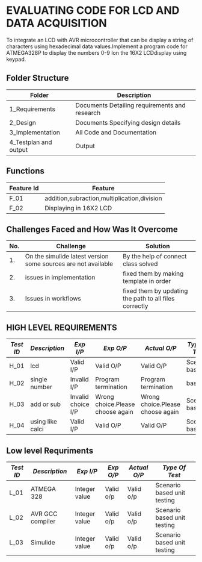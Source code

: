 # EVALUATING CODE FOR LCD AND DATA ACQUISITION
To integrate an LCD with AVR microcontroller that can be display a string of characters using hexadecimal data values.Implement a program code for ATMEGA328P to display the numbers 0-9 lon the 16X2 LCDdisplay using keypad.

## Folder Structure

|Folder|Description|
|------|-----------|
|1_Requirements|Documents Detailing requirements and research|
|2_Design|Documents Specifying design details|
|3_Implementation|All Code and Documentation|
|4_Testplan and output|Output|

## Functions

|Feature Id|Feature|
|----------|-------|
|F_01|addition,subraction,multiplication,division|
|F_02|Displaying in 16X2 LCD|

## Challenges Faced and How Was It Overcome

|No.|Challenge|Solution|
|---|---------|--------|
|1.|On the simulide latest version some sources are not available|By the help of connect class solved|
|2.|issues in implementation|fixed them by making template in order|
|3.|Issues in workflows|fixed them by updating the path to all files correctly|

## HIGH LEVEL REQUIREMENTS


*Test ID* | *Description*                                              | *Exp I/P* | *Exp O/P* | *Actual O/P* |*Type Of Test*  |    
|-------------|--------------------------------------------------------------|------------|-------------|----------------|------------------|
|  H_01       |lcd             |  Valid I/P  |Valid O/P|Valid O/P|Scenario based |
|  H_02       |  single number                            |  Invalid I/P|Program termination|Program termination | based    |
|  H_03       | add or sub                                    |  Invalid choice I/P|Wrong choice.Please choose again|Wrong choice.Please choose again|Scenario based    |
|  H_04       |   using like calci                                   |  Valid I/P|Valid O/P|Valid O/P|Scenario based |



## Low level Requriments

| *Test ID* | *Description*                                              | *Exp I/P* | *Exp O/P* | *Actual O/P* |*Type Of Test*  |    
|-------------|--------------------------------------------------------------|------------|-------------|----------------|------------------|
|  L_01       |   ATMEGA 328                                                   |  Integer value|Valid o/p|Valid o/p|Scenario based unit testing |
|  L_02     |                  AVR GCC compiler                                |  Integer value|Valid o/p|Valid o/p|Scenario based unit testing   |
|  L_03       |          Simulide                              |  Integer value|Valid o/p|Valid o/p|Scenario based unit testing    |
